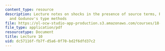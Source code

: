 ```yaml
---
content_type: resource
description: Lecture notes on shocks in the presence of source terms, Riemann problems,
  and Godunov's type methods
file: https://ol-ocw-studio-app-production.s3.amazonaws.com/courses/18-306-advanced-partial-differential-equations-with-applications-fall-2009/dc57116ffb7fd5a60f70bd2f6dfd37c2_MIT18_306f09_lec10.pdf
file_type: application/pdf
resourcetype: Document
title: Lecture 10
uid: dc57116f-fb7f-d5a6-0f70-bd2f6dfd37c2
---
```


